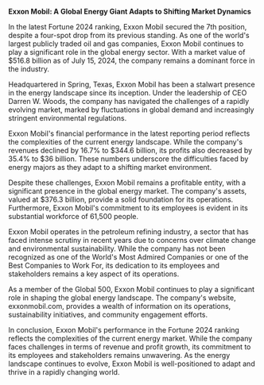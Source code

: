 **Exxon Mobil: A Global Energy Giant Adapts to Shifting Market Dynamics**

In the latest Fortune 2024 ranking, Exxon Mobil secured the 7th position, despite a four-spot drop from its previous standing. As one of the world's largest publicly traded oil and gas companies, Exxon Mobil continues to play a significant role in the global energy sector. With a market value of $516.8 billion as of July 15, 2024, the company remains a dominant force in the industry.

Headquartered in Spring, Texas, Exxon Mobil has been a stalwart presence in the energy landscape since its inception. Under the leadership of CEO Darren W. Woods, the company has navigated the challenges of a rapidly evolving market, marked by fluctuations in global demand and increasingly stringent environmental regulations.

Exxon Mobil's financial performance in the latest reporting period reflects the complexities of the current energy landscape. While the company's revenues declined by 16.7% to $344.6 billion, its profits also decreased by 35.4% to $36 billion. These numbers underscore the difficulties faced by energy majors as they adapt to a shifting market environment.

Despite these challenges, Exxon Mobil remains a profitable entity, with a significant presence in the global energy market. The company's assets, valued at $376.3 billion, provide a solid foundation for its operations. Furthermore, Exxon Mobil's commitment to its employees is evident in its substantial workforce of 61,500 people.

Exxon Mobil operates in the petroleum refining industry, a sector that has faced intense scrutiny in recent years due to concerns over climate change and environmental sustainability. While the company has not been recognized as one of the World's Most Admired Companies or one of the Best Companies to Work For, its dedication to its employees and stakeholders remains a key aspect of its operations.

As a member of the Global 500, Exxon Mobil continues to play a significant role in shaping the global energy landscape. The company's website, exxonmobil.com, provides a wealth of information on its operations, sustainability initiatives, and community engagement efforts.

In conclusion, Exxon Mobil's performance in the Fortune 2024 ranking reflects the complexities of the current energy market. While the company faces challenges in terms of revenue and profit growth, its commitment to its employees and stakeholders remains unwavering. As the energy landscape continues to evolve, Exxon Mobil is well-positioned to adapt and thrive in a rapidly changing world.